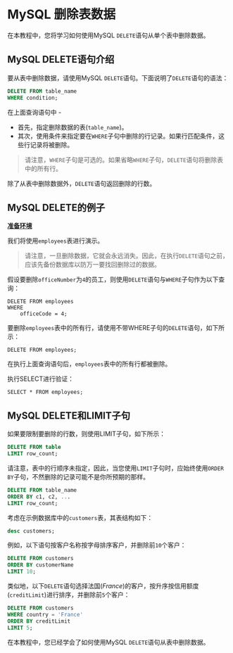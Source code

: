 # MySQL 删除表数据

在本教程中，您将学习如何使用MySQL `DELETE`语句从单个表中删除数据。

## MySQL DELETE语句介绍

要从表中删除数据，请使用MySQL `DELETE`语句。下面说明了`DELETE`语句的语法：

```sql
DELETE FROM table_name
WHERE condition;
```

在上面查询语句中 - 

- 首先，指定删除数据的表(`table_name`)。
- 其次，使用条件来指定要在`WHERE`子句中删除的行记录。如果行匹配条件，这些行记录将被删除。

> 请注意，`WHERE`子句是可选的。如果省略`WHERE`子句，`DELETE`语句将删除表中的所有行。

除了从表中删除数据外，`DELETE`语句返回删除的行数。

## MySQL DELETE的例子

**[准备环境](./setup.html)**

我们将使用`employees`表进行演示。

> 请注意，一旦删除数据，它就会永远消失。因此，在执行`DELETE`语句之前，应该先备份数据库以防万一要找回删除过的数据。

假设要删除`officeNumber`为`4`的员工，则使用`DELETE`语句与`WHERE`子句作为以下查询：

```shell
DELETE FROM employees 
WHERE
    officeCode = 4;
```

要删除`employees`表中的所有行，请使用不带WHERE子句的`DELETE`语句，如下所示：

```shell
DELETE FROM employees;
```

在执行上面查询语句后，`employees`表中的所有行都被删除。

执行SELECT进行验证：

```shell
SELECT * FROM employees;
```

## MySQL DELETE和LIMIT子句

如果要限制要删除的行数，则使用LIMIT子句，如下所示：

```sql
DELETE FROM table
LIMIT row_count;
```

请注意，表中的行顺序未指定，因此，当您使用`LIMIT`子句时，应始终使用`ORDER BY`子句，不然删除的记录可能不是你所预期的那样。

```sql
DELETE FROM table_name
ORDER BY c1, c2, ...
LIMIT row_count;
```

考虑在示例数据库中的`customers`表，其表结构如下：

```sql
desc customers;
```

例如，以下语句按客户名称按字母排序客户，并删除前`10`个客户：

```sql
DELETE FROM customers
ORDER BY customerName
LIMIT 10;
```

类似地，以下`DELETE`语句选择法国(*France*)的客户，按升序按信用额度(`creditLimit`)进行排序，并删除前`5`个客户：

```sql
DELETE FROM customers
WHERE country = 'France'
ORDER BY creditLimit
LIMIT 5;
```

在本教程中，您已经学会了如何使用MySQL `DELETE`语句从表中删除数据。